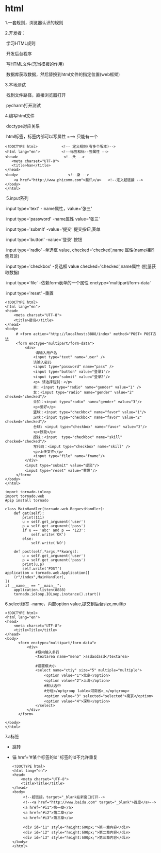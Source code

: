 
# html

1.一套规则，浏览器认识的规则

2.开发者：

​             学习HTML规则

​             开发后台程序

​                            写HTML文件(充当模板的作用)

​                             数据库获取数据，然后替换到html文件的指定位置(web框架)

3.本地测试

​           找到文件路径，直接浏览器打开

​            pycharm打开测试

4.编写html文件

​            doctype对应关系

​             html标签，标签内部可以写属性 ===>  只能有一个

 ```
<!DOCTYPE html>           <!-- 定义规则(有多个版本)-->
<html lang="en">          <!--标签和标--签属性 -->
<head>                     <!--头 -->
    <meta charset="UTF-8">
    <title>han</title>
</head>
<body>                       <!--身 -->
     <a href="http://www.phicomm.com">斐讯</a>   <!--定义超链接 -->
</body>
</html>
 ```



​   5.input系列

​       input   type='text'                  - name属性，value='张三'

​       input   type='password'        -name属性    value='张三'

​       input type='submit'              -value=‘提交’   提交按钮,表单

​       input type='button'               -value='登录'   按钮

​        input type='radio'                 -单选框 value, checked='checked',name 属性(name相同侧互诉)

​        input type='checkbox'          -复选框 value checked='checked',name属性 (批量获取数据)

​        input type='file'                     -依赖form表单的一个属性 enctype='multipart/form-data' 

​         input type='reset'                -重置       

```
<!DOCTYPE html>
<html lang="en">
<head>
    <meta charset="UTF-8">
    <title>斐讯</title>
</head>
<body>
     # <form action="http://localhost:8888/index" method="POST> POST方法
     <form enctype="multipart/form-data">
         <div>
              请输入用户名
             <input type="text" name="user" />
             请输入密码
             <input type="password" name="pass" />
             <input type="button" value="登录1"/>
             <input type="submit" value="登录2"/>
             <p> 请选择性别：</p>
             男: <input type="radio" name="gender" value="1" />
             女：<input type="radio" name="gender" value="2" checked="checked"/>
             未知：<input type="radio" name="gender" value="3"/>
             <p>爱好</p>
             篮球：<input type="checkbox" name="favor" value="1"/>
             足球：<input type="checkbox" name="favor" value="2" checked="checked"/>
             台球: <input type="checkbox" name="favor" value="3"/>
             <p>技能</p>
             撩妹：<input  type="checkbox" name="skill" checked="checked"/>
             写代码：<input type="checkbox" name="skill" />
             <p>上传文件</p>
             <input type="file" name="fname"/>
         </div>
         <input type="submit" value="提交"/>
         <input type="reset" value="重置"/>
     </form>
</body>
</html>
```



```
import tornado.ioloop
import tornado.web
#pip install tornado

class MainHandler(tornado.web.RequestHandler):
    def get(self):
        print(111)
        u = self.get_argument('user')
        p = self.get_argument('pass')
        if u == 'abc' and p == '123':
            self.write('OK')
        else:
            self.write('NO')

    def post(self,*args,**kwargs):
        u = self.get_argument('user')
        p = self.get_argument('pass')
        print(u,p)
        self.write('POST')
application = tornado.web.Application([
    (r"/index",MainHandler),
])
if __name__ == "__main__":
    application.listen(8888)
    tornado.ioloop.IOLoop.instance().start()
```



6.select标签         -name，内部option value,提交到后台size,muiltip

```
<!DOCTYPE html>
<html lang="en">
<head>
    <meta charset="UTF-8">
    <title>Title</title>
</head>
<body>
      <form enctype="multipart/form-data">
          <div>
              #框内输入多行
              <textarea name="meno" >asdasdasd</textarea>
              
              #设置框大小
              <select name="ctiy" size="5" multiple="multiple">
                  <option value="1">北京</option>
                  <option value="2">上海</option>
                  #默认选中
                  #分组</optgroup lable=河南省>_</optgroup>
                  <option value="3" selected="selected">南京</option> 
                  <option value="4">深圳</option>
              </select>
          </div>
      </form>

</body>
</html>
```



7.a标签

- 跳转

- 锚    href='#某个标签的id' 标签的id不允许重复

  ```
  <!DOCTYPE html>
  <html lang="en">
  <head>
      <meta charset="UTF-8">
      <title>Title</title>
  </head>
  <body>
       <!--超链接，target="_blank在新窗口打开-->
       <!--<a href="http://www.baidu.com" target="_blank">百度</a>-->
       <a href="#i1">第一章</a>
       <a href="#i2">第二章</a>
       <a href="#i3">第三章</a>

       <div id="i1" style="height:600px;">第一章内容</div>
       <div id="i2" style="height:600px;">第二章内容</div>
       <div id="i3" style="height:600px;">第三章内容</div>
  </body>
  </html>
  ```

  ​

